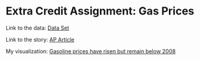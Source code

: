 # Extra Credit Assignment: Gas Prices

Link to the data: [Data Set](https://www.eia.gov/dnav/pet/PET_PRI_GND_A_EPM0_PTE_DPGAL_M.htm)

Link to the story:  [AP Article](https://apnews.com/article/biden-oil-strategic-reserve-gas-prices-a7e0802b299cd627c7ffdeeb0e50bd2c)

My visualization: [Gasoline prices have risen but remain below 2008](https://datawrapper.dwcdn.net/Ds5AM/3/)
